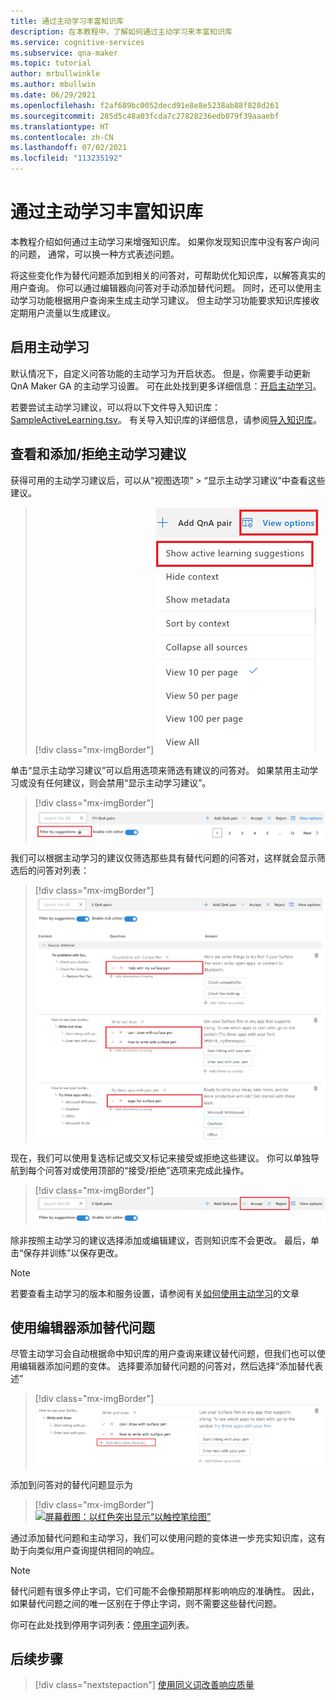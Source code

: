 ```yaml
---
title: 通过主动学习丰富知识库
description: 在本教程中，了解如何通过主动学习来丰富知识库
ms.service: cognitive-services
ms.subservice: qna-maker
ms.topic: tutorial
author: mrbullwinkle
ms.author: mbullwin
ms.date: 06/29/2021
ms.openlocfilehash: f2af689bc0052decd91e8e8e5238ab88f828d261
ms.sourcegitcommit: 285d5c48a03fcda7c27828236edb079f39aaaebf
ms.translationtype: HT
ms.contentlocale: zh-CN
ms.lasthandoff: 07/02/2021
ms.locfileid: "113235192"
---
```

# <a name="enrich-your-knowledge-base-with-active-learning"></a>通过主动学习丰富知识库

本教程介绍如何通过主动学习来增强知识库。 如果你发现知识库中没有客户询问的问题， 通常，可以换一种方式表述问题。 

将这些变化作为替代问题添加到相关的问答对，可帮助优化知识库，以解答真实的用户查询。 你可以通过编辑器向问答对手动添加替代问题。 同时，还可以使用主动学习功能根据用户查询来生成主动学习建议。 但主动学习功能要求知识库接收定期用户流量以生成建议。

## <a name="enable-active-learning"></a>启用主动学习
默认情况下，自定义问答功能的主动学习为开启状态。 但是，你需要手动更新 QnA Maker GA 的主动学习设置。 可在此处找到更多详细信息：[开启主动学习](../how-to/use-active-learning.md#turn-on-active-learning-for-alternate-questions)。

若要尝试主动学习建议，可以将以下文件导入知识库：[SampleActiveLearning.tsv](https://github.com/Azure-Samples/cognitive-services-sample-data-files/blob/master/qna-maker/knowledge-bases/SampleActiveLearning.tsv)。 有关导入知识库的详细信息，请参阅[导入知识库](migrate-knowledge-base.md)。

## <a name="view-and-addreject-active-learning-suggestions"></a>查看和添加/拒绝主动学习建议
获得可用的主动学习建议后，可以从“视图选项” > “显示主动学习建议”中查看这些建议。

> [!div class="mx-imgBorder"]
> [![屏幕截图：以红色框显示“视图选项”和“显示主动学习建议”]( ../media/active-learning/view-options.png)]( ../media/active-learning/view-options.png#lightbox)

单击“显示主动学习建议”可以启用选项来筛选有建议的问答对。 如果禁用主动学习或没有任何建议，则会禁用“显示主动学习建议”。

> [!div class="mx-imgBorder"]
> [![屏幕截图：以红色框突出显示“筛选条件”选项]( ../media/active-learning/filter-by-suggestions.png)]( ../media/active-learning/filter-by-suggestions.png#lightbox)

我们可以根据主动学习的建议仅筛选那些具有替代问题的问答对，这样就会显示筛选后的问答对列表：

> [!div class="mx-imgBorder"]
> [![屏幕截图：以红色框突出显示“Surface 触控笔帮助”]( ../media/active-learning/help.png)]( ../media/active-learning/help.png#lightbox)


现在，我们可以使用复选标记或交叉标记来接受或拒绝这些建议。 你可以单独导航到每个问答对或使用顶部的“接受/拒绝”选项来完成此操作。

> [!div class="mx-imgBorder"]
> [![屏幕截图：以红色突出显示“接受”或“拒绝”选项]( ../media/active-learning/accept-reject.png)]( ../media/active-learning/accept-reject.png#lightbox)

除非按照主动学习的建议选择添加或编辑建议，否则知识库不会更改。 最后，单击“保存并训练”以保存更改。

> [!NOTE] 
> 若要查看主动学习的版本和服务设置，请参阅有关[如何使用主动学习](../how-to/use-active-learning.md)的文章

## <a name="add-alternate-questions-using-editor"></a>使用编辑器添加替代问题

尽管主动学习会自动根据命中知识库的用户查询来建议替代问题，但我们也可以使用编辑器添加问题的变体。
选择要添加替代问题的问答对，然后选择“添加替代表述”

> [!div class="mx-imgBorder"]
> [![屏幕截图：以红色突出显示“添加替代表述”]( ../media/active-learning/add-alternative-phrasing.png)]( ../media/active-learning/add-alternative-phrasing.png#lightbox)

添加到问答对的替代问题显示为

> [!div class="mx-imgBorder"]
> [![屏幕截图：以红色突出显示“以触控笔绘图”]( ../media/active-learning/draw-with-pen.png)]( ../media/active-learning/draw-with-pen.png#lightbox)

通过添加替代问题和主动学习，我们可以使用问题的变体进一步充实知识库，这有助于向类似用户查询提供相同的响应。


> [!NOTE] 
> 替代问题有很多停止字词，它们可能不会像预期那样影响响应的准确性。 因此，如果替代问题之间的唯一区别在于停止字词，则不需要这些替代问题。

你可在此处找到停用字词列表：[停用字词](https://github.com/Azure-Samples/azure-search-sample-data/blob/master/STOPWORDS.md)列表。


## <a name="next-steps"></a>后续步骤

> [!div class="nextstepaction"]
> [使用同义词改善响应质量](adding-synonyms.md)